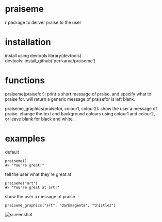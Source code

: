 # praiseme
r package to deliver praise to the user

<h1>installation</h1>
install using devtools
library(devtools)
devtools::install_github('perikarya/praiseme')

<h1>functions</h1>
praiseme(praisefor): print a short message of praise, and specify what to praise for. will return a generic message of praisefor is left blank.<br>

praiseme_graphics(praisefor, colour1, colour2): show the user a message of praise. change the text and background colours using colour1 and colour2, or leave blank for black and white.

<h1>examples</h1>

default
```library(praiseme)
praiseme()
#> "You're great!"
```

tell the user what they're great at
```library(praiseme)
praiseme("art")
#> "You're great at art!"
```

show the user a message of praise
```library(praiseme)
praiseme_graphics("art", "darkmagenta", "thistle3")
```
![screenshot](https://i.ibb.co/TqsyYmG/Screen-Shot-2019-10-30-at-2-18-28-pm.png)
